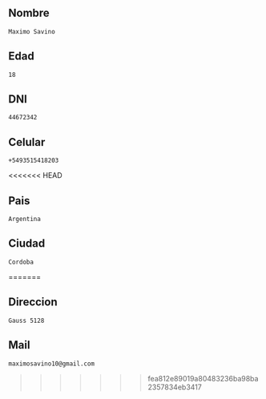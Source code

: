 ## Nombre
	Maximo Savino
## Edad
	18
## DNI
	44672342
## Celular
	+5493515418203
<<<<<<< HEAD
## Pais
	Argentina
## Ciudad
	Cordoba
=======
## Direccion
	Gauss 5128
## Mail
	maximosavino10@gmail.com
>>>>>>> fea812e89019a80483236ba98ba2357834eb3417
